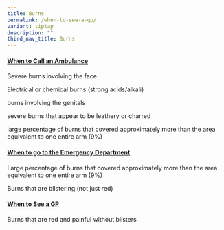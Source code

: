 ```yaml
---
title: Burns
permalink: /when-to-see-a-gp/
variant: tiptap
description: ""
third_nav_title: Burns
---
```

<h4><strong><u>When to Call an Ambulance</u></strong></h4>
<p></p>
<p>Severe burns involving the face</p>
<p></p>
<p>Electrical or chemical burns (strong acids/alkali)</p>
<p></p>
<p>burns involving the genitals</p>
<p></p>
<p>severe burns that appear to be leathery or charred</p>
<p></p>
<p>large percentage of burns that covered approximately more than the area
equivalent to one entire arm (9%)</p>
<p></p>
<h4><strong><u>When to go to the Emergency Department</u></strong></h4>
<p></p>
<p>Large percentage of burns that covered approximately more than the area
equivalent to one entire arm (9%)</p>
<p></p>
<p>Burns that are blistering (not just red)</p>
<p></p>
<h4><strong><u>When to See a GP</u></strong></h4>
<p></p>
<p>Burns that are red and painful without blisters</p>
<p></p>